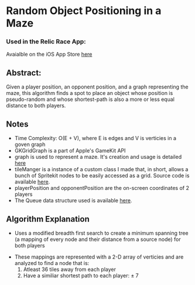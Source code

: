 # Random Object Positioning in a Maze

### Used in the Relic Race App:
Avaialble on the iOS App Store [here](https://apps.apple.com/ca/app/relic-race/id1476996951)

## Abstract: 
Given a player position, an opponent position, and a graph representing the maze, this algorithm finds a spot to place          an object whose position is pseudo-random and whose shortest-path is also a more or less equal distance to both                players.

## Notes
* Time Complexity: O(E + V), where E is edges and V is verticies in a goven graph
* GKGridGraph is a part of Apple's GameKit API
* graph is used to represent a maze. It's creation and usage is detailed [here](https://github.com/patrickbiel01/Maze-Generation)
* tileManger is a instance of a custom class I made that, in short, allows a bunch of Spritekit nodes to be easily accessed as a grid. Source code is available [here](https://github.com/patrickbiel01/TileManager).
* playerPosition and opponentPosition are the on-screen coordinates of 2 players
* The Queue data structure used is available [here](https://github.com/raywenderlich/swift-algorithm-club/blob/master/Breadth-First%20Search/BreadthFirstSearch.playground/Sources/Queue.swift).

## Algorithm Explanation
* Uses a modified breadth first search to create a minimum spanning tree (a mapping of every node and their distance from a source node) for both players
+ These mappings are represented with a 2-D array of verticies and are analyzed to find a node that is: 
    1. Atleast 36 tiles away from each player
    2. Have a similiar shortest path to each player: ± 7
